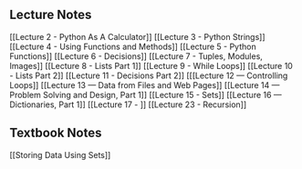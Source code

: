## Lecture Notes
[[Lecture 2 - Python As A Calculator]]
[[Lecture 3 - Python Strings]]
[[Lecture 4 - Using Functions and Methods]]
[[Lecture 5 - Python Functions]]
[[Lecture 6 - Decisions]]
[[Lecture 7 - Tuples, Modules, Images]]
[[Lecture 8 - Lists Part 1]]
[[Lecture 9 - While Loops]]
[[Lecture 10 - Lists Part 2]]
[[Lecture 11 - Decisions Part 2]]
[[[Lecture 12 — Controlling Loops]]
[[Lecture 13 — Data from Files and Web Pages]]
[[Lecture 14 — Problem Solving and Design, Part 1]]
[[Lecture 15 - Sets]]
[[Lecture 16 — Dictionaries, Part 1]]
[[Lecture 17 - ]]
[[Lecture 23 - Recursion]]


## Textbook Notes
[[Storing Data Using Sets]]
